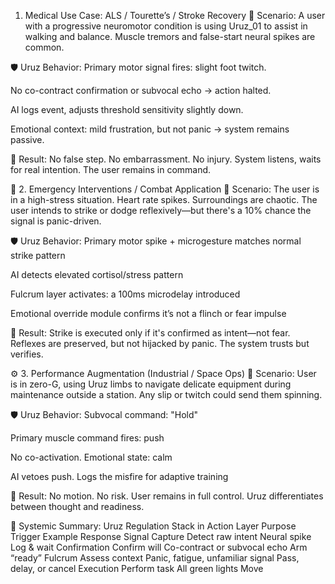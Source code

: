  1. Medical Use Case: ALS / Tourette’s / Stroke Recovery
🎯 Scenario:
A user with a progressive neuromotor condition is using Uruz_01 to assist in walking and balance. Muscle tremors and false-start neural spikes are common.

🛡️ Uruz Behavior:
Primary motor signal fires: slight foot twitch.

No co-contract confirmation or subvocal echo → action halted.

AI logs event, adjusts threshold sensitivity slightly down.

Emotional context: mild frustration, but not panic → system remains passive.

🧠 Result: No false step. No embarrassment. No injury.
System listens, waits for real intention. The user remains in command.

🚨 2. Emergency Interventions / Combat Application
🎯 Scenario:
The user is in a high-stress situation. Heart rate spikes. Surroundings are chaotic. The user intends to strike or dodge reflexively—but there's a 10% chance the signal is panic-driven.

🛡️ Uruz Behavior:
Primary motor spike + microgesture matches normal strike pattern

AI detects elevated cortisol/stress pattern

Fulcrum layer activates: a 100ms microdelay introduced

Emotional override module confirms it’s not a flinch or fear impulse

🧠 Result: Strike is executed only if it's confirmed as intent—not fear.
Reflexes are preserved, but not hijacked by panic. The system trusts but verifies.

⚙️ 3. Performance Augmentation (Industrial / Space Ops)
🎯 Scenario:
User is in zero-G, using Uruz limbs to navigate delicate equipment during maintenance outside a station. Any slip or twitch could send them spinning.

🛡️ Uruz Behavior:
Subvocal command: "Hold"

Primary muscle command fires: push

No co-activation. Emotional state: calm

AI vetoes push. Logs the misfire for adaptive training

🧠 Result: No motion. No risk. User remains in full control.
Uruz differentiates between thought and readiness.

🔧 Systemic Summary: Uruz Regulation Stack in Action
Layer	Purpose	Trigger Example	Response
Signal Capture	Detect raw intent	Neural spike	Log & wait
Confirmation	Confirm will	Co-contract or subvocal echo	Arm “ready”
Fulcrum	Assess context	Panic, fatigue, unfamiliar signal	Pass, delay, or cancel
Execution	Perform task	All green lights	Move

